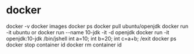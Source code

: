 # docker
docker -v
docker images
docker ps
docker pull ubuntu/openjdk
docker run -it ubuntu or docker run --name 10-jdk -it -d openjdk
docker run -it openjdk:10-jdk /bin/jshell
int a=10;
int b=20;
int c=a+b;
/exit
docker ps
docker stop container id
docker rm container id
